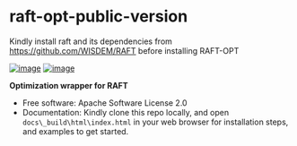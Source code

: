 # raft-opt-public-version
Kindly install raft and its dependencies from https://github.com/WISDEM/RAFT before installing RAFT-OPT

[![image](https://img.shields.io/pypi/v/raft-opt.svg)](https://pypi.python.org/pypi/raft-opt)
[![image](https://img.shields.io/conda/vn/conda-forge/raft-opt.svg)](https://anaconda.org/conda-forge/raft-opt)


**Optimization wrapper for RAFT**
-   Free software: Apache Software License 2.0
-   Documentation: Kindly clone this repo locally, and open ``docs\_build\html\index.html`` in your web browser for installation steps, and examples to get started. 
